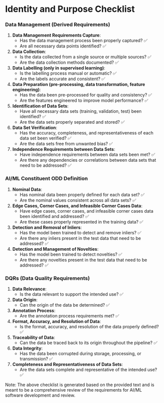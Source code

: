 **Identity and Purpose Checklist**
======================================================

### Data Management (Derived Requirements)

1. **Data Management Requirements Capture**: 
	* Has the data management process been properly captured? ✅
	* Are all necessary data points identified? ✅
2. **Data Collection**: 
	* Is the data collected from a single source or multiple sources? ✅
	* Are the data collection methods documented? ✅
3. **Data Labelling (only in supervised learning)**: 
	* Is the labelling process manual or automatic? ✅
	* Are the labels accurate and consistent? ✅
4. **Data Preparation (pre-processing, data transformation, feature engineering)**: 
	* Has the data been pre-processed for quality and consistency? ✅
	* Are the features engineered to improve model performance? ✅
5. **Identification of Data Sets**: 
	* Have all necessary data sets (training, validation, test) been identified? ✅
	* Are the data sets properly separated and stored? ✅
6. **Data Set Verification**: 
	* Has the accuracy, completeness, and representativeness of each data set been verified? ✅
	* Are the data sets free from unwanted bias? ✅
7. **Independence Requirements between Data Sets**: 
	* Have independence requirements between data sets been met? ✅
	* Are there any dependencies or correlations between data sets that need to be addressed? ✅

### AI/ML Constituent ODD Definition

1. **Nominal Data**: 
	* Has nominal data been properly defined for each data set? ✅
	* Are the nominal values consistent across all data sets? ✅
2. **Edge Cases, Corner Cases, and Infeasible Corner Cases Data**: 
	* Have edge cases, corner cases, and infeasible corner cases data been identified and addressed? ✅
	* Are these cases properly represented in the training data? ✅
3. **Detection and Removal of Inliers**: 
	* Has the model been trained to detect and remove inliers? ✅
	* Are there any inliers present in the test data that need to be addressed? ✅
4. **Detection and Management of Novelties**: 
	* Has the model been trained to detect novelties? ✅
	* Are there any novelties present in the test data that need to be addressed? ✅

### DQRs (Data Quality Requirements)

1. **Data Relevance**: 
	* Is the data relevant to support the intended use? ✅
2. **Data Origin**: 
	* Can the origin of the data be determined? ✅
3. **Annotation Process**: 
	* Are the annotation process requirements met? ✅
4. **Format, Accuracy, and Resolution of Data**: 
	* Is the format, accuracy, and resolution of the data properly defined? ✅
5. **Traceability of Data**: 
	* Can the data be traced back to its origin throughout the pipeline? ✅
6. **Data Integrity**: 
	* Has the data been corrupted during storage, processing, or transmission? ✅
7. **Completeness and Representativeness of Data Sets**: 
	* Are the data sets complete and representative of the intended use? ✅

Note: The above checklist is generated based on the provided text and is meant to be a comprehensive review of the requirements for AI/ML software development and review.